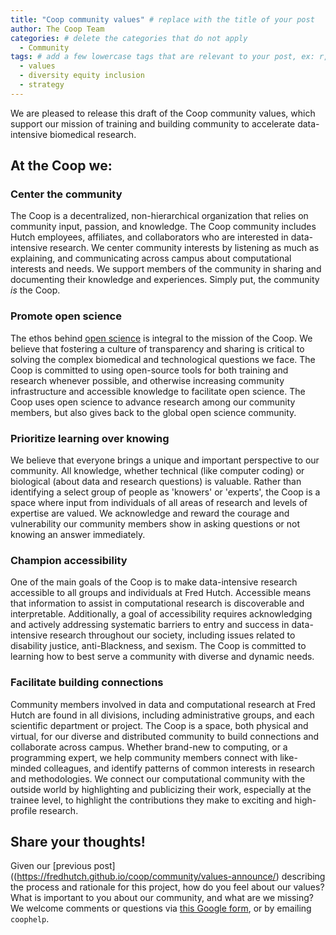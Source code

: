 ```yaml
---
title: "Coop community values" # replace with the title of your post
author: The Coop Team
categories: # delete the categories that do not apply
  - Community
tags: # add a few lowercase tags that are relevant to your post, ex: r, python, genomics, workflows
  - values
  - diversity equity inclusion
  - strategy
---
```


We are pleased to release this draft of the Coop community values,
which support our mission of training and building community to accelerate data-intensive biomedical research. 

## At the Coop we:

### Center the community

The Coop is a decentralized, non-hierarchical organization that relies on community input, passion, and knowledge. 
The Coop community includes Hutch employees, affiliates, and collaborators who are interested in data-intensive research.
We center community interests by listening as much as explaining, 
and communicating across campus about computational interests and needs. 
We support members of the community in sharing and documenting their knowledge and experiences.
Simply put, the community *is* the Coop. 

### Promote open science

The ethos behind [open science](https://en.wikipedia.org/wiki/Open_science) is integral to the mission of the Coop. We believe that fostering a culture of transparency and sharing is critical to solving the complex biomedical and technological questions we face. The Coop is committed to using open-source tools for both training and research whenever possible, 
and otherwise increasing community infrastructure and accessible knowledge to facilitate open science. 
The Coop uses open science to advance research among our community members,
but also gives back to the global open science community.

### Prioritize learning over knowing

We believe that everyone brings a unique and important perspective to our community.
All knowledge, whether technical (like computer coding) or biological (about data and research questions) is valuable. 
Rather than identifying a select group of people as 'knowers' or 'experts', the Coop is a space where input from individuals of all areas of research and levels of expertise are valued. 
We acknowledge and reward the courage and vulnerability our community members show in asking questions or not knowing an answer immediately.

### Champion accessibility

One of the main goals of the Coop is to make data-intensive research accessible to all groups and individuals at Fred Hutch. 
Accessible means that information to assist in computational research is discoverable and interpretable.
Additionally, a goal of accessibility requires acknowledging and actively addressing systematic barriers to entry and success in data-intensive research throughout our society, 
including issues related to disability justice, anti-Blackness, and sexism. 
The Coop is committed to learning how to best serve a community with diverse and dynamic needs. 

### Facilitate building connections

Community members involved in data and computational research at Fred Hutch are found in all divisions, including administrative groups, and each scientific department or project. 
The Coop is a space, both physical and virtual, for our diverse and distributed community to build connections and collaborate across campus. 
Whether brand-new to computing, or a programming expert, we help community members connect with like-minded colleagues,
and identify patterns of common interests in research and methodologies.
We connect our computational community with the outside world by highlighting and publicizing their work, especially at the trainee level, 
to highlight the contributions they make to exciting and high-profile research.

## Share your thoughts!

Given our [previous post]((https://fredhutch.github.io/coop/community/values-announce/)
describing the process and rationale for this project,
how do you feel about our values?
What is important to you about our community,
and what are we missing?
We welcome comments or questions via [this Google form](https://docs.google.com/forms/d/e/1FAIpQLScayI4E6eXTh7ombVe72PVqaj8QP42R7LyEsbDicKQ5qfH6rw/viewform?usp=sf_link), 
or by emailing `coophelp`.
